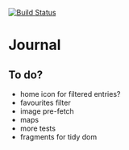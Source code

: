 [![Build Status](https://travis-ci.org/andywillis/uws-journal.svg?branch=dev)](https://travis-ci.org/andywillis/uws-journal)
	
# Journal

## To do?

* home icon for filtered entries?
* favourites filter
* image pre-fetch
* maps
* more tests
* fragments for tidy dom